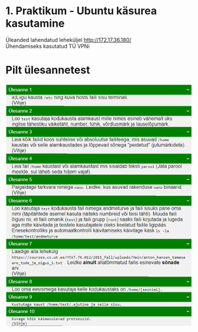 # 1. Praktikum - Ubuntu käsurea kasutamine

Üleanded lahendatud leheküljel http://172.17.36.180/  
Ühendamiseks kasutatud TÜ VPNi

# Pilt ülesannetest
![image](https://github.com/marcanderetti/Opsysteemid2022/blob/main/2.%20praktikum/ulesanded.png)

